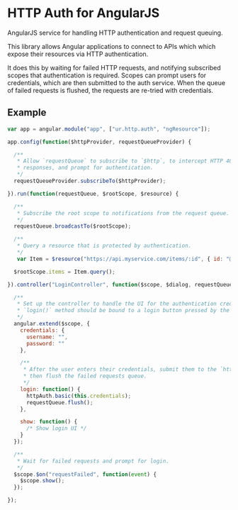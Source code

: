 # HTTP Auth for AngularJS

AngularJS service for handling HTTP authentication and request queuing.

This library allows Angular applications to connect to APIs which which expose their resources via HTTP authentication.

It does this by waiting for failed HTTP requests, and notifying subscribed scopes that authentication is required. Scopes can prompt users for credentials, which are then submitted to the auth service. When the queue of failed requests is flushed, the requests are re-tried with credentials.

## Example

```javascript
var app = angular.module("app", ["ur.http.auth", "ngResource"]);

app.config(function($httpProvider, requestQueueProvider) {

  /**
   * Allow `requestQueue` to subscribe to `$http`, to intercept HTTP 401/403
   * responses, and prompt for authentication.
   */
  requestQueueProvider.subscribeTo($httpProvider);

}).run(function(requestQueue, $rootScope, $resource) {

  /**
   * Subscribe the root scope to notifications from the request queue.
   */
  requestQueue.broadcastTo($rootScope);

  /**
   * Query a resource that is protected by authentication.
   */
   var Item = $resource("https://api.myservice.com/items/:id", { id: "@id" });

  $rootScope.items = Item.query();

}).controller("LoginController", function($scope, $dialog, requestQueue, httpAuth) {

  /**
   * Set up the controller to handle the UI for the authentication credentials. The
   * `login()` method should be bound to a login button pressed by the user.
   */
  angular.extend($scope, {
    credentials: {
      username: "",
      password: ""
    },

    /**
     * After the user enters their credentials, submit them to the `httpAuth` service,
     * then flush the failed requests queue.
     */
    login: function() {
      httpAuth.basic(this.credentials);
      requestQueue.flush();
    },

    show: function() {
      /* Show login UI */
    }
  });

  /**
   * Wait for failed requests and prompt for login.
   */
  $scope.$on("requestFailed", function(event) {
    $scope.show();
  });

});
```
